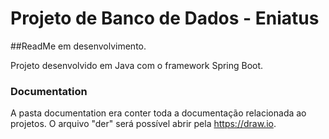 # Projeto de Banco de Dados - Eniatus

##ReadMe em desenvolvimento.

Projeto desenvolvido em Java com o framework Spring Boot.

### Documentation

A pasta documentation era conter toda a documentação relacionada ao projetos. O arquivo "der" será possível abrir pela https://draw.io.
